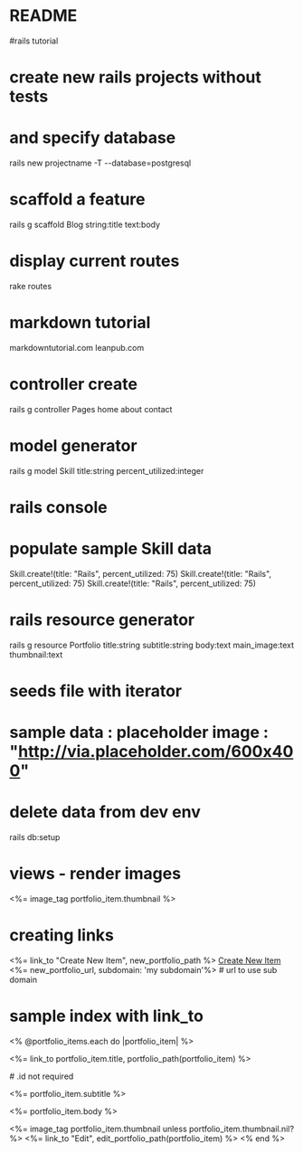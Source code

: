# README

#rails tutorial

# create new rails projects without tests
# and specify database 
rails new projectname -T --database=postgresql

# scaffold a feature
rails g scaffold Blog string:title text:body

# display current routes
rake routes

# markdown tutorial
markdowntutorial.com
leanpub.com

# controller create
rails g controller Pages home about contact

# model generator
rails g model Skill title:string percent_utilized:integer

# rails console
# populate sample Skill data
Skill.create!(title: "Rails", percent_utilized: 75)
Skill.create!(title: "Rails", percent_utilized: 75)
Skill.create!(title: "Rails", percent_utilized: 75)

# rails resource generator
rails g resource Portfolio title:string subtitle:string body:text main_image:text thumbnail:text

# seeds file with iterator
# sample data : placeholder image : "http://via.placeholder.com/600x400"


# delete data from dev env
rails db:setup

# views - render images
<%= image_tag portfolio_item.thumbnail %>

# creating links
<%= link_to "Create New Item", new_portfolio_path %>
<a href="portfolios/new" title="">Create New Item</a>
<%= new_portfolio_url, subdomain: 'my subdomain'%> # url to use sub domain

# sample index with link_to
<% @portfolio_items.each do |portfolio_item| %>
  <p><%= link_to portfolio_item.title, portfolio_path(portfolio_item)  %></p> # .id not required
  <p><%= portfolio_item.subtitle %></p>
  <p><%= portfolio_item.body %></p>
  <%= image_tag portfolio_item.thumbnail unless portfolio_item.thumbnail.nil? %>
  <%= link_to "Edit", edit_portfolio_path(portfolio_item) %>
<% end %>